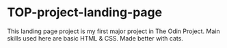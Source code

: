 # TOP-project-landing-page
This landing page project is my first major project in The Odin Project. Main skills used here are basic HTML &amp; CSS. Made better with cats.
